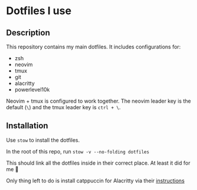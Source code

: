 # Dotfiles I use

## Description
This repository contains my main dotfiles. It includes configurations for:
- zsh
- neovim
- tmux
- git
- alacritty
- powerlevel10k

Neovim + tmux is configured to work together. The neovim leader key is the default (`\`) and the tmux leader key is `ctrl + \`.


## Installation

Use `stow` to install the dotfiles. 

In the root of this repo, run `stow -v --no-folding dotfiles`

This should link all the dotfiles inside in their correct place. At least it did for me 🤷

Only thing left to do is install catppuccin for Alacritty via their [instructions](https://github.com/catppuccin/alacritty)

